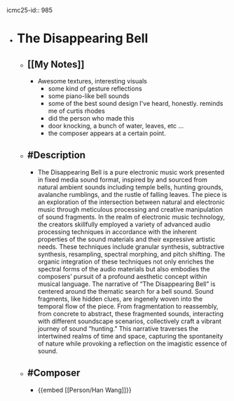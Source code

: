 icmc25-id:: 985

- # The Disappearing Bell
	- ## [[My Notes]]
		- Awesome textures, interesting visuals
			- some kind of gesture reflections
			- some piano-like bell sounds
			- some of the best sound design I've heard, honestly. reminds me of curtis rhodes
			- did the person who made this
			- door knocking, a bunch of water, leaves, etc ...
			- the composer appears at a certain point.
	- ## #Description
		- The Disappearing Bell is a pure electronic music work presented in fixed media sound format, inspired by and sourced from natural ambient sounds including temple bells, hunting grounds, avalanche rumblings, and the rustle of falling leaves. The piece is an exploration of the intersection between natural and electronic music through meticulous processing and creative manipulation of sound fragments. In the realm of electronic music technology, the creators skillfully employed a variety of advanced audio processing techniques in accordance with the inherent properties of the sound materials and their expressive artistic needs. These techniques include granular synthesis, subtractive synthesis, resampling, spectral morphing, and pitch shifting. The organic integration of these techniques not only enriches the spectral forms of the audio materials but also embodies the composers’ pursuit of a profound aesthetic concept within musical language. The narrative of “The Disappearing Bell” is centered around the thematic search for a bell sound. Sound fragments, like hidden clues, are ingenely woven into the temporal flow of the piece. From fragmentation to reassembly, from concrete to abstract, these fragmented sounds, interacting with different soundscape scenarios, collectively craft a vibrant journey of sound “hunting.” This narrative traverses the intertwined realms of time and space, capturing the spontaneity of nature while provoking a reflection on the imagistic essence of sound.
	- ## #Composer
		- {{embed [[Person/Han Wang]]}}